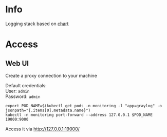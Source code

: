# Info

Logging stack based on [chart](https://github.com/helm/charts/tree/master/stable/graylog)

# Access

## Web UI

Create a proxy connection to your machine

Default credentials:  
User: `admin`  
Password: `admin`


```
export POD_NAME=$(kubectl get pods -n monitoring -l "app=graylog" -o jsonpath="{.items[0].metadata.name}")
kubectl -n monitoring port-forward --address 127.0.0.1 $POD_NAME 19000:9000
```

Access it via http://127.0.0.1:19000/

